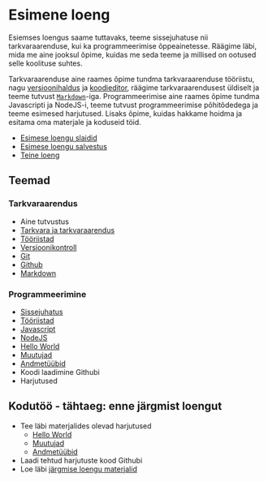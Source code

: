 # Esimene loeng

Esiemses loengus saame tuttavaks, teeme sissejuhatuse nii tarkvaraarenduse, kui ka programmeerimise õppeainetesse. Räägime läbi, mida me aine jooksul õpime, kuidas me seda teeme ja millised on ootused selle koolituse suhtes.

Tarkvaraarenduse aine raames õpime tundma tarkvaraarenduse tööriistu, nagu [versioonihaldus](../../../Subjects/Software-Development/Topics/Version-Control/README.md) ja [koodieditor](../../../Subjects/Software-Development/Topics/Tools/README.md), räägime tarkvaraarendusest üldiselt ja teeme tutvust [`Markdown`](../../../Subjects/Software-Development/Topics/Markdown/README.md)-iga. Programmeerimise aine raames õpime tundma Javascripti ja NodeJS-i, teeme tutvust programmeerimise põhitõdedega ja teeme esimesed harjutused. Lisaks õpime, kuidas hakkame hoidma ja esitama oma materjale ja koduseid töid.

- [Esimese loengu slaidid](Slides.md)
- [Esimese loengu salvestus](https://youtu.be/m8hsL3363Yw)
- [Teine loeng](../Lesson-02/README.md)

## Teemad

### Tarkvaraarendus

- Aine tutvustus
- [Tarkvara ja tarkvaraarendus](../../../Subjects/Software-Development/Topics/Software/README.md)
- [Tööriistad](../../../Subjects/Software-Development/Topics/Tools/README.md)
- [Versioonikontroll](../../../Subjects/Software-Development/Topics/Version-Control/README.md)
- [Git](../../../Subjects/Software-Development/Topics/Git/README.md)
- [Github](../../../Subjects/Software-Development/Topics/Github/README.md)
- [Markdown](../../../Subjects/Software-Development/Topics/Markdown/README.md)

### Programmeerimine

- [Sissejuhatus](../../../Subjects/Programming-Basics/Topics/Introduction/README.md)
- [Tööriistad](../../../Subjects/Programming-Basics/Topics/Tools/README.md)
- [Javascript](../../../Subjects/Programming-Basics/Topics/Javascript/README.md)
- [NodeJS](../../../Subjects/Programming-Basics/Topics/NodeJS/README.md)
- [Hello World](../../../Subjects/Programming-Basics/Topics/HelloWorld/README.md)
- [Muutujad](../../../Subjects/Programming-Basics/Topics/Variables/README.md)
- [Andmetüübid](../../../Subjects/Programming-Basics/Topics/Data-Types/README.md)
- Koodi laadimine Githubi
- Harjutused

## Kodutöö - tähtaeg: enne järgmist loengut

- Tee läbi materjalides olevad harjutused
  - [Hello World](../../../Subjects/Programming-Basics/Topics/HelloWorld/README.md#harjutused)
  - [Muutujad](../../../Subjects/Programming-Basics/Topics/Variables/README.md#harjutused)
  - [Andmetüübid](../../../Subjects/Programming-Basics/Topics/Data-Types/README.md#harjutused)
- Laadi tehtud harjutuste kood Githubi
- Loe läbi [järgmise loengu materjalid](../Lesson-02/README.md)
